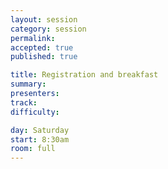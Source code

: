 ```yaml
---
layout: session
category: session
permalink:
accepted: true
published: true

title: Registration and breakfast
summary:
presenters:
track:
difficulty:

day: Saturday
start: 8:30am
room: full
---
```

